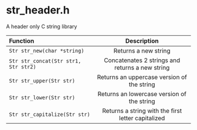 # str_header.h
A header only C string library

| Function                                  | Description                                                            |
| :------------                             |   :---:                                                                |
| ```Str str_new(char *string)```           | Returns a new string                                                   | 
| ```Str str_concat(Str str1, Str str2)```  | Concatenates 2 strings and returns a new string                        |
| ```Str str_upper(Str str)```              | Returns an uppercase version of the string                             |
| ```Str str_lower(Str str)```              | Returns an lowercase version of the string                             |
| ```Str str_capitalize(Str str)```         | Returns a string with the first letter capitalized                     |

